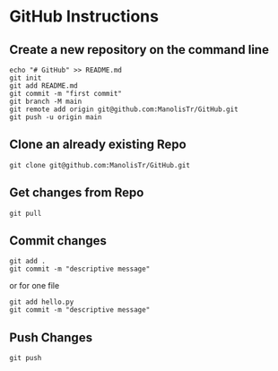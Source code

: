# GitHub Instructions

## Create a new repository on the command line
```
echo "# GitHub" >> README.md
git init
git add README.md
git commit -m "first commit"
git branch -M main
git remote add origin git@github.com:ManolisTr/GitHub.git
git push -u origin main
```
## Clone an already existing Repo
```
git clone git@github.com:ManolisTr/GitHub.git
```
## Get changes from Repo
```
git pull
```

## Commit changes
```
git add .
git commit -m "descriptive message"
```
or for one file

```
git add hello.py
git commit -m "descriptive message"
```

## Push Changes
```
git push
```